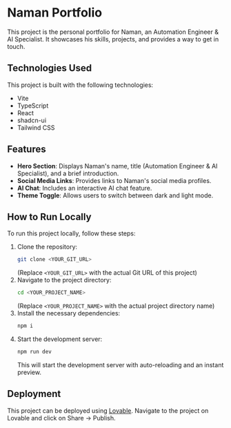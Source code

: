 # Naman Portfolio

This project is the personal portfolio for Naman, an Automation Engineer & AI Specialist. It showcases his skills, projects, and provides a way to get in touch.

## Technologies Used

This project is built with the following technologies:

*   Vite
*   TypeScript
*   React
*   shadcn-ui
*   Tailwind CSS

## Features

*   **Hero Section**: Displays Naman's name, title (Automation Engineer & AI Specialist), and a brief introduction.
*   **Social Media Links**: Provides links to Naman's social media profiles.
*   **AI Chat**: Includes an interactive AI chat feature.
*   **Theme Toggle**: Allows users to switch between dark and light mode.

## How to Run Locally

To run this project locally, follow these steps:

1.  Clone the repository:
    ```sh
    git clone <YOUR_GIT_URL> 
    ```
    (Replace `<YOUR_GIT_URL>` with the actual Git URL of this project)
2.  Navigate to the project directory:
    ```sh
    cd <YOUR_PROJECT_NAME>
    ```
    (Replace `<YOUR_PROJECT_NAME>` with the actual project directory name)
3.  Install the necessary dependencies:
    ```sh
    npm i
    ```
4.  Start the development server:
    ```sh
    npm run dev
    ```
    This will start the development server with auto-reloading and an instant preview.

## Deployment

This project can be deployed using [Lovable](https://lovable.dev). Navigate to the project on Lovable and click on Share -> Publish.

